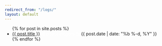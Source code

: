 ```yaml
---
redirect_from: "/logs/"
layout: default
---
```


<ul class="recent-posts">
  {% for post in site.posts %}
    <li>
      <div>
        <span class="title"><a href="{{ post.url | prepend: site.baseurl }}">{{ post.title }}</a> <span class="label label-{{ post.highlight }}"><a href="/{{ post.category }}" style="color: #fff; text-decoration: none;">{{ post.category }}</a></span></span>
        <span class="date">{{ post.date | date: "%b %-d, %Y" }}</span>
      </div>
    </li>
  {% endfor %}
</ul>
